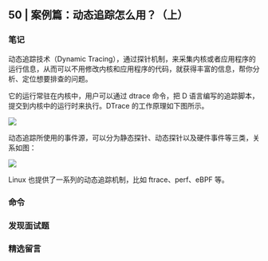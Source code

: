 ## 50 | 案例篇：动态追踪怎么用？（上）


### 笔记

动态追踪技术（Dynamic Tracing），通过探针机制，来采集内核或者应用程序的运行信息，从而可以不用修改内核和应用程序的代码，就获得丰富的信息，帮你分析、定位想要排查的问题。

它的运行常驻在内核中，用户可以通过 dtrace 命令，把 D 语言编写的追踪脚本，提交到内核中的运行时来执行。DTrace 的工作原理如下图所示。

![](https://static001.geekbang.org/resource/image/61/a6/6144b1947373bd5668010502bd0e45a6.png)

动态追踪所使用的事件源，可以分为静态探针、动态探针以及硬件事件等三类，关系如图：

![](https://static001.geekbang.org/resource/image/ba/61/ba6c9ed0dcccc7f4f46bb19c69946e61.png)

Linux 也提供了一系列的动态追踪机制，比如 ftrace、perf、eBPF 等。


### 命令



### 发现面试题



### 精选留言
